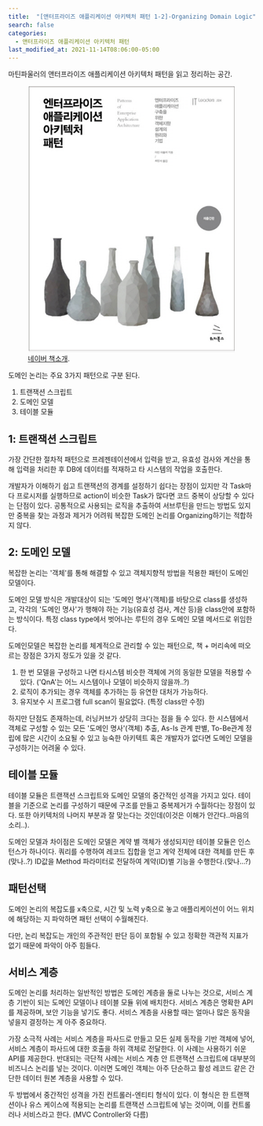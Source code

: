 ```yaml
---
title:  "[앤터프라이즈 애플리케이션 아키텍처 패턴 1-2]-Organizing Domain Logic"
search: false
categories: 
  - 앤터프라이즈 애플리케이션 아키텍처 패턴
last_modified_at: 2021-11-14T08:06:00-05:00
---
```


마틴파울러의 앤터프라이즈 애플리케이션 아키텍처 패턴을 읽고 정리하는 공간.
<figure>
	<a href="https://book.naver.com/bookdb/book_detail.naver?bid=9699564"><img src="./assets/images/Martin_Fowler.PNG"></a>
	<figcaption><a href="https://book.naver.com/bookdb/book_detail.naver?bid=9699564" title="네이버 책소개">네이버 책소개</a>.</figcaption>
</figure> 

도메인 논리는 주요 3가지 패턴으로 구분 된다.
1. 트랜잭션 스크립트
2. 도메인 모델
3. 테이블 모듈


## 1: 트랜잭션 스크립트
가장 간단한 절차적 패턴으로 프레젠테이션에서 입력을 받고, 유효성 검사와 계산을 통해 입력을 처리한 후 DB에 데이터를 적재하고 타 시스템의 작업을 호출한다.


개발자가 이해하기 쉽고 트랜잭션의 경계를 설정하기 쉽다는 장점이 있지만 각 Task마다 프로시저를 실행하므로 action이 비슷한 Task가 많다면 코드 중복이 상당할 수 있다는 단점이 있다.
공통적으로 사용되는 로직을 추출하여 서브루틴을 만드는 방법도 있지만 중복을 찾는 과정과 제거가 어려워 복잡한 도메인 논리를 Organizing하기는 적합하지 않다.

## 2: 도메인 모델
복잡한 논리는 '객체'를 통해 해결할 수 있고 객체지향적 방법을 적용한 패턴이 도메인 모델이다. 


도메인 모델 방식은 개발대상이 되는 '도메인 명사'(객체)를 바탕으로 class를 생성하고, 각각의 '도메인 명사'가 행해야 하는 기능(유효성 검사, 계산 등)을 class안에 포함하는 방식이다. 특정 class type에서 벗어나는 루틴의 경우 도메인 모델 메서드로 위임한다.

도메인모델은 복잡한 논리를 체계적으로 관리할 수 있는 패턴으로, 책 + 머리속에 떠오르는 장점은 3가지 정도가 있을 것 같다.

1. 한 번 모델을 구성하고 나면 타시스템 비슷한 객체에 거의 동일한 모델을 적용할 수 있다. ('QnA'는 어느 시스템이나 모델이 비슷하지 않을까..?)
2. 로직이 추가되는 경우 객체를 추가하는 등 유연한 대처가 가능하다.
3. 유지보수 시 프로그램 full scan이 필요없다. (특정 class만 수정)


하지만 단점도 존재하는데, 러닝커브가 상당히 크다는 점을 들 수 있다. 
한 시스템에서 객체로 구성할 수 있는 모든 '도메인 명사'(객체) 추출, As-Is 관계 판별, To-Be관계 정립에 많은 시간이 소요될 수 있고 능숙한 아키텍트 혹은 개발자가 없다면 도메인 모델을 구성하기는 어려울 수 있다.


## 테이블 모듈

테이블 모듈은 트랜잭션 스크립트와 도메인 모델의 중간적인 성격을 가지고 있다. 테이블을 기준으로 논리를 구성하기 때문에 구조를 만들고 중복제거가 수월하다는 장점이 있다. 또한 아키텍처의 나머지 부분과 잘 맞는다는 것인데(이것은 이해가 안간다..마음의 소리..).

도메인 모델과 차이점은 도메인 모델은 계약 별 객체가 생성되지만 테이블 모듈은 인스턴스가 하나이다. 쿼리를 수행하여 레코드 집합을 얻고 계약 전체에 대한 객체를 만든 후(맞나..?) ID값을 Method 파라미터로 전달하여 계약(ID)별 기능을 수행한다.(맞나...?) 



## 패턴선택

도메인 논리의 복잡도를 x축으로, 시간 및 노력 y축으로 놓고 애플리케이션이 어느 위치에 해당하는 지 파악하면 패턴 선택이 수월해진다. 

다만, 논리 복잡도는 개인의 주관적인 판단 등이 포함될 수 있고 정확한 객관적 지표가 없기 때문에 파악이 아주 힘들다. 


## 서비스 계층
도메인 논리를 처리하는 일반적인 방법은 도메인 계층을 둘로 나누는 것으로, 서비스 계층 기반이 되는 도메인 모델이나 테이블 모듈 위에 배치한다. 
서비스 계층은 명확한 API를 제공하며, 보안 기능을 넣기도 좋다. 서비스 계층을 사용할 때는 얼마나 많은 동작을 넣을지 결정하는 게 아주 중요하다.

가장 소극적 사례는 서비스 계층을 파사드로 만들고 모든 실제 동작을 기반 객체에 넣어, 서비스 계층이 파사드에 대한 호출을 하위 객체로 전달한다. 이 사례는 사용하기 쉬운 API를 제공한다.
반대되는 극단적 사례는 서비스 계층 안 트랜잭션 스크립트에 대부분의 비즈니스 논리를 넣는 것이다. 이러면 도메인 객체는 아주 단순하고 활성 레코드 같은 간단한 데이터 원본 계층을 사용할 수 있다.

두 방법에서 중간적인 성격을 가진 컨트롤러-엔티티 형식이 있다. 이 형식은 한 트랜잭션이나 유스 케이스에 적용되는 논리를 트랜잭션 스크립트에 넣는 것이며, 이를 컨트롤러나 서비스라고 한다. (MVC Controller와 다름)
